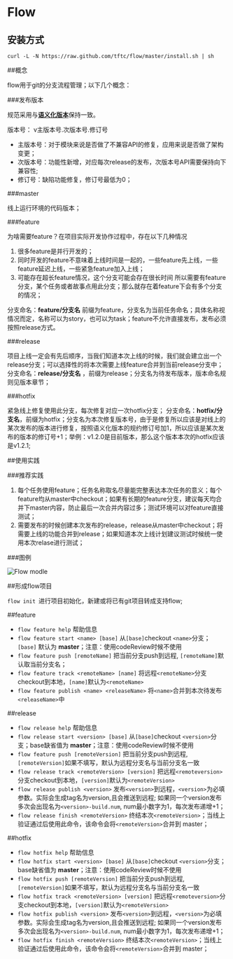 # Flow

## 安装方式

``
  curl -L -N https://raw.github.com/tftc/flow/master/install.sh | sh
``

##概念

flow用于git的分支流程管理；以下几个概念：

###发布版本

规范采用与[**语义化版本**](http://semver.org/lang/zh-CN/)保持一致。

版本号： v主版本号.次版本号.修订号

* 主版本号：对于模块来说是否做了不兼容API的修复，应用来说是否做了架构变更；
* 次版本号：功能性新增，对应每次release的发布，次版本号API需要保持向下兼容性;
* 修订号：缺陷功能修复，修订号最低为0；


###master

线上运行环境的代码版本；

###feature

为啥需要feature？在项目实际开发协作过程中，存在以下几种情况
1. 很多feature是并行开发的；
2. 同时开发的feature不意味着上线时间是一起的，一些feature先上线，一些feature延迟上线，一些紧急feature加入上线；
3. 可能存在超长feature情况，这个分支可能会存在很长时间
所以需要有feature分支，某个任务或者故事点用此分支；那么就存在着feature下会有多个分支的情况；

分支命名：**feature/分支名** 前缀为feature，分支名为当前任务命名；具体名称视情况而定，名称可以为story，也可以为task；feature不允许直接发布，发布必须按照release方式。

###release

  项目上线一定会有先后顺序，当我们知道本次上线的时候，我们就会建立出一个release分支；可以选择性的将本次需要上线feature合并到当前release分支中；
  分支命名：**release/分支名** ，前缀为release；分支名为待发布版本，版本命名规则见版本章节；


###hotfix

  紧急线上修复使用此分支，每次修复对应一次hotfix分支；
  分支命名：**hotfix/分支名**，前缀为hotfix；分支名为本次修复版本号，由于是修复所以应该是对线上的某次发布的版本进行修复，按照语义化版本的规约修订号加1，所以应该是某次发布的版本的修订号+1；举例：v1.2.0是目前版本，那么这个版本本次的hotfix应该是v1.2.1;


##使用实践


###推荐实践

1. 每个任务使用feature；任务名称取名尽量能完整表达本次任务的意义；每个feature均从master中checkout；如果有长期的feature分支，建议每天均合并下master内容，防止最后一次合并内容过多；测试环境可以对feature直接测试；
2. 需要发布的时候创建本次发布的release，release从master中checkout；将需要上线的功能合并到release；如果知道本次上线计划建议测试时候统一使用本次relase进行测试；

###图例

![Flow modle](https://raw.githubusercontent.com/tftc/flow/master/template/flow-model.png)


##形成flow项目

`flow init `进行项目初始化，新建或将已有git项目转成支持flow;

##feature

* `flow feature help` 帮助信息
* `flow feature start <name> [base]` 从`[base]`checkout `<name>`分支；`[base]` 默认为 **master**；注意：使用codeReview时候不使用
* `flow feature push [remoteName]` 把当前分支push到远程, `[remoteName]`默认取当前分支名；
* `flow feature track <remoteName> [name]` 将远程`<remoteName>`分支checkout到本地，`[name]`默认为`<remoteName>`
* `flow feature publish <name> <releaseName>` 将`<name>`合并到本次待发布`<releaseName>`中


##release
* `flow release help` 帮助信息
* `flow release start <version> [base]` 从`[base]`checkout `<version>`分支；base缺省值为 **master**；注意：使用codeReview时候不使用
* `flow feature push [remoteVersion]` 把当前分支push到远程, `[remoteVersion]`如果不填写，默认为远程分支名与当前分支名一致
* `flow release track <remoteVersion> [version]` 把远程`<remoteversion>`分支checkout到本地，`[version]`默认为`<remoteVersion>`
* `flow release publish <version>` 发布`<version>`到远程，`<version>`为必填参数。实际会生成tag名为version,且会推送到远程; 如果同一个version发布多次会出现名为`<version>-build.num`, num最小数字为1，每次发布递增+1；
* `flow release finish <remoteVersion>` 终结本次`<remoteVersion>`；当线上验证通过后使用此命令，该命令会将`<remoteVersion>`合并到 master；



##hotfix
* `flow hotfix help` 帮助信息
* `flow hotfix start <version> [base]` 从`[base]`checkout `<version>`分支；base缺省值为 **master**；注意：使用codeReview时候不使用
* `flow hotfix push [remoteVersion]` 把当前分支push到远程, `[remoteVersion]`如果不填写，默认为远程分支名与当前分支名一致
* `flow hotfix track <remoteVersion> [version]` 把远程`<remoteversion>`分支checkout到本地，`[version]`默认为`<remoteVersion>`
* `flow hotfix publish <version>` 发布`<version>`到远程，`<version>`为必填参数。实际会生成tag名为version,且会推送到远程; 如果同一个version发布多次会出现名为`<version>-build.num`, num最小数字为1，每次发布递增+1；
* `flow hotfix finish <remoteVersion>` 终结本次`<remoteVersion>`；当线上验证通过后使用此命令，该命令会将`<remoteVersion>`合并到 master；
